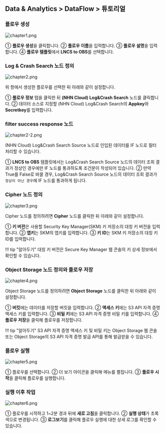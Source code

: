 ## Data & Analytics > DataFlow > 튜토리얼

### 플로우 생성

![chapter1.png](http://static.toastoven.net/prod_dataflow/ko/tutorial/chapter1_v2.png)

① **플로우 생성**을 클릭합니다.
② **플로우 이름**을 입력합니다.
③ **플로우 설명**을 입력합니다.
④ **플로우 템플릿**에서 **LNCS to OBS**를 선택합니다.

### Log & Crash Search 노드 정의

![chapter2.png](http://static.toastoven.net/prod_dataflow/ko/tutorial/chapter2_v2.png)

위 항에서 생성한 플로우를 선택한 뒤 아래와 같이 설정합니다.

① **플로우 정보** 탭을 클릭한 뒤 **(NHN Cloud) Log&Crash Search** 노드를 클릭합니다.
② 데이터 소스로 지정할 (NHN Cloud) Log&Crash Search의 **Appkey**와 **Secretkey**를 입력합니다.

### filter success response 노드

![chapter2-2.png](http://static.toastoven.net/prod_dataflow/ko/tutorial/chapter2-2_v2.png)

(NHN Cloud) Log&Crash Search Source 노드로 인입된 데이터를 IF 노드로 필터 처리할 수 있습니다.

① **LNCS to OBS** 템플릿에서는 Log&Crash Search Source 노드의 데이터 조회 결과가 정상인 경우에만 IF 노드를 통과하도록 조건문이 작성되어 있습니다.
② 만약 True를 False로 바꿀 경우, Log&Crash Search Source 노드의 데이터 조회 결과가 `정상이 아닌 경우`에 IF 노드를 통과하게 됩니다.

### Cipher 노드 정의

![chapter3.png](http://static.toastoven.net/prod_dataflow/ko/tutorial/chapter3_v2.png)

Cipher 노드를 정의하려면 **Cipher** 노드를 클릭한 뒤 아래와 같이 설정합니다.

① **키 버전**은 사용할 Security Key Manager(SKM) 키 저장소의 대칭 키 버전을 입력합니다.
② **앱키**는 SKM의 앱키를 입력합니다.
③ **키 ID**는 SKM 키 저장소의 대칭 키 ID를 입력합니다.

!!! tip "알아두기"
대칭 키 버전은 Secure Key Manager 웹 콘솔의 키 상세 정보에서 확인할 수 있습니다.

### Object Storage 노드 정의와 플로우 저장

![chapter4.png](http://static.toastoven.net/prod_dataflow/ko/tutorial/chapter4_v2.png)

Object Storage 노드를 정의하려면 **Object Storage** 노드를 클릭한 뒤 아래와 같이 설정합니다.

① **버킷**에는 데이터를 저장할 버킷을 입력합니다.
② **액세스 키**에는 S3 API 자격 증명 액세스 키를 입력합니다.
③ **비밀 키**에는 S3 API 자격 증명 비밀 키를 입력합니다.
④ **플로우 저장**을 클릭해 플로우를 저장합니다.

!!! tip "알아두기"
S3 API 자격 증명 액세스 키 및 비밀 키는 Object Storage 웹 콘솔 또는 Object Storage의 S3 API 자격 증명 발급 API를 통해 발급받을 수 있습니다.

### 플로우 실행

![chapter5.png](http://static.toastoven.net/prod_dataflow/ko/tutorial/chapter5_v2.png)

① 플로우를 선택합니다.
② 더 보기 아이콘을 클릭해 메뉴를 펼칩니다.
③ **플로우 시작**을 클릭해 플로우를 실행합니다.

### 실행 이후 작업

![chapter6.png](http://static.toastoven.net/prod_dataflow/ko/tutorial/chapter6_v2.png)

① 플로우를 시작하고 1~2분 경과 뒤에 **새로 고침**을 클릭합니다.
② **실행 상태**가 초록색으로 변경됩니다.
③ **로그보기**를 클릭해 플로우 실행에 대한 상세 로그를 확인할 수 있습니다.